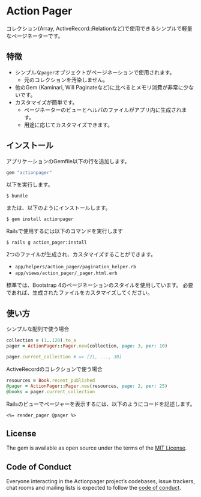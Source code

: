 # Action Pager

コレクション(Array, ActiveRecord::Relationなど)で使用できるシンプルで軽量なページネーターです。

## 特徴

- シンプルな`pager`オブジェクトがページネーションで使用されます。
  - 元のコレクションを汚染しません。
- 他のGem (Kaminari, Will Paginateなど)に比べるとメモリ消費が非常に少ないです。
- カスタマイズが簡単です。
  - ページネーターのビューとヘルパのファイルがアプリ内に生成されます。
  - 用途に応じてカスタマイズできます。

## インストール

アプリケーションのGemfile以下の行を追加します。

```ruby
gem "actionpager"
```

以下を実行します。

    $ bundle

または、以下のようにインストールします。

    $ gem install actionpager

Railsで使用するには以下のコマンドを実行します

    $ rails g action_pager:install

2つのファイルが生成され、カスタマイズすることができます。

- `app/helpers/action_pager/pagination_helper.rb`
- `app/views/action_pager/_pager.html.erb`

標準では、Bootstrap 4のページネーションのスタイルを使用しています。
必要であれば、生成されたファイルをカスタマイズしてください。

## 使い方

シンプルな配列で使う場合

```ruby
collection = (1..128).to_a
pager = ActionPager::Pager.new(collection, page: 3, per: 10)

pager.current_collection # => [21, ..., 30]
```

ActiveRecordのコレクションで使う場合

```ruby
resources = Book.recent_published
@pager = ActionPager::Pager.new(resources, page: 2, per: 25)
@books = pager.current_collection
```

Railsのビューでページャーを表示するには、以下のようにコードを記述します。

```erb
<%= render_pager @pager %>
```

## License

The gem is available as open source under the terms of the [MIT License](https://opensource.org/licenses/MIT).

## Code of Conduct

Everyone interacting in the Actionpager project’s codebases, issue trackers, chat rooms and mailing lists is expected to follow the [code of conduct](https://github.com/[USERNAME]/actionpager/blob/master/CODE_OF_CONDUCT.md).
